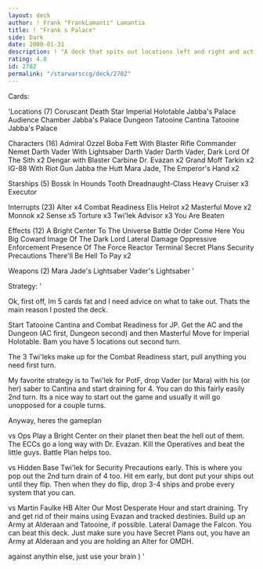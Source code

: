 ```yaml
---
layout: deck
author: ! Frank "FrankLamanti" Lamantia
title: ! "Frank s Palace"
side: Dark
date: 2000-01-31
description: ! "A deck that spits out locations left and right and activates a ton of force while beating down."
rating: 4.0
id: 2782
permalink: "/starwarsccg/deck/2782"
---
```

Cards: 

'Locations (7)
Coruscant
Death Star
Imperial Holotable
Jabba's Palace Audience Chamber
Jabba's Palace Dungeon
Tatooine Cantina
Tatooine Jabba's Palace

Characters (16)
Admiral Ozzel
Boba Fett With Blaster Rifle
Commander Nemet
Darth Vader With Lightsaber
Darth Vader
Darth Vader, Dark Lord Of The Sith  x2
Dengar with Blaster Carbine
Dr. Evazan  x2
Grand Moff Tarkin  x2
IG-88 With Riot Gun
Jabba the Hutt
Mara Jade, The Emperor's Hand	x2

Starships (5)
Bossk In Hounds Tooth
Dreadnaught-Class Heavy Cruiser  x3
Executor

Interrupts (23)
Alter  x4
Combat Readiness
Elis Helrot  x2
Masterful Move	x2
Monnok	x2
Sense  x5
Torture  x3
Twi'lek Advisor  x3
You Are Beaten

Effects (12)
A Bright Center To The Universe
Battle Order
Come Here You Big Coward
Image Of The Dark Lord
Lateral Damage
Oppressive Enforcement
Presence Of The Force
Reactor Terminal
Secret Plans
Security Precautions
There'll Be Hell To Pay  x2

Weapons (2)
Mara Jade's Lightsaber
Vader's Lightsaber
'

Strategy: '

Ok, first off, Im 5 cards fat and I need advice on what to take out.  Thats the main reason I posted the deck.

Start Tatooine Cantina and Combat Readiness for JP.  Get the AC and the Dungeon (AC first, Dungeon second) and then Masterful Move for Imperial Holotable.  Bam you have 5 locations out second turn.

The 3 Twi'leks make up for the Combat Readiness start, pull anything you need first turn.

My favorite strategy is to Twi'lek for PotF, drop Vader (or Mara) with his (or her) saber to Cantina and start draining for 4.  You can do this fairly easily 2nd turn.  Its a nice way to start out the game and usually it will go unopposed for a couple turns.

Anyway, heres the gameplan

vs Ops  Play a Bright Center on their planet then beat the hell out of them.  The ECCs go a long way with Dr. Evazan.	Kill the Operatives and beat the little guys.  Battle Plan helps too.

vs Hidden Base  Twi'lek for Security Precautions early.  This is where you pop out the 2nd turn drain of 4 too.  Hit em early, but dont put your ships out until they flip.  Then when they do flip, drop 3-4 ships and probe every system that you can.

vs Martin Faulke HB  Alter Our Most Desperate Hour and start draining.  Try and get rid of their mains using Evazan and tracked destinies.  Build up an Army at Alderaan and Tatooine, if possible.  Lateral Damage the Falcon.  You can beat this deck.  Just make sure you have Secret Plans out, you have an Army at Alderaan and you are holding an Alter for OMDH.

against anythin else, just use your brain ) '
